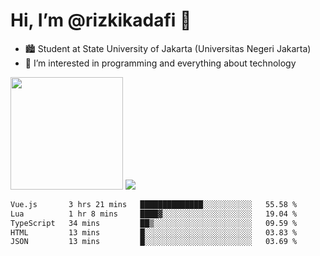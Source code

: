 # Hi, I’m @rizkikadafi 👋
- 🏙 Student at State University of Jakarta (Universitas Negeri Jakarta)
- 👀 I’m interested in programming and everything about technology
<img height="180em" src="https://github-readme-stats.vercel.app/api?username=rizkikadafi&show_icons=true&hide_border=true&&count_private=true&include_all_commits=true" />
<img src="https://github-readme-stats.vercel.app/api/top-langs/?username=rizkikadafi&show_icons=true&hide_border=true&&count_private=true&include_all_commits=true" />

<!--START_SECTION:waka-->

```txt
Vue.js       3 hrs 21 mins   ██████████████░░░░░░░░░░░   55.58 %
Lua          1 hr 8 mins     ████▓░░░░░░░░░░░░░░░░░░░░   19.04 %
TypeScript   34 mins         ██▒░░░░░░░░░░░░░░░░░░░░░░   09.59 %
HTML         13 mins         █░░░░░░░░░░░░░░░░░░░░░░░░   03.83 %
JSON         13 mins         █░░░░░░░░░░░░░░░░░░░░░░░░   03.69 %
```

<!--END_SECTION:waka-->

<!---
rizkikadafi/rizkikadafi is a ✨ special ✨ repository because its `README.md` (this file) appears on your GitHub profile.
You can click the Preview link to take a look at your changes.
--->
